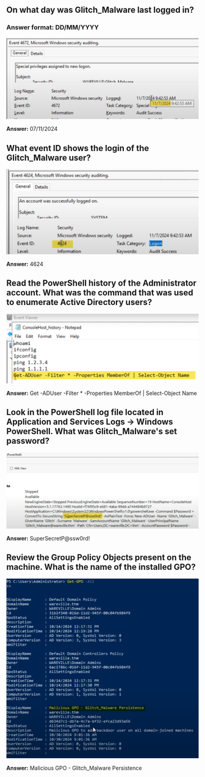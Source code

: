 ## On what day was Glitch_Malware last logged in?
### Answer format: DD/MM/YYYY

![Summary](./date.png)

**Answer:** 07/11/2024

## What event ID shows the login of the Glitch_Malware user?

![Summary](./logon.png)

**Answer:** 4624

## Read the PowerShell history of the Administrator account. What was the command that was used to enumerate Active Directory users?

![Summary](./powershell.png)

**Answer:** Get -ADUser -Filter * -Properties MemberOf | Select-Object Name

## Look in the PowerShell log file located in Application and Services Logs -> Windows PowerShell. What was Glitch_Malware's set password?

![Summary](./password.png)

**Answer:** SuperSecretP@ssw0rd!

## Review the Group Policy Objects present on the machine. What is the name of the installed GPO?

![Summary](./GPO.png)

**Answer:** Malicious GPO - Glitch_Malware Persistence